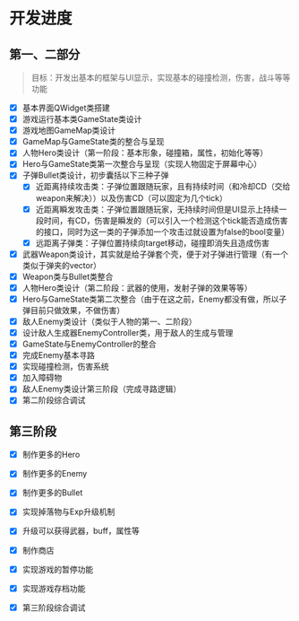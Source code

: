# 开发进度

## 第一、二部分

> 目标：开发出基本的框架与UI显示，实现基本的碰撞检测，伤害，战斗等等功能

- [x] 基本界面QWidget类搭建
- [x] 游戏运行基本类GameState类设计
- [x] 游戏地图GameMap类设计
- [x] GameMap与GameState类的整合与呈现
- [x] 人物Hero类设计（第一阶段：基本形象，碰撞箱，属性，初始化等等）
- [x] Hero与GameState类第一次整合与呈现（实现人物固定于屏幕中心）
- [x] 子弹Bullet类设计，初步囊括以下三种子弹
    - [x] 近距离持续攻击类：子弹位置跟随玩家，且有持续时间（和冷却CD（交给weapon来解决））以及伤害CD（可以固定为几个tick）
    - [x] 近距离瞬发攻击类：子弹位置跟随玩家，无持续时间但是UI显示上持续一段时间，有CD，伤害是瞬发的（可以引入一个检测这个tick能否造成伤害的接口，同时为这一类的子弹添加一个攻击过就设置为false的bool变量）
    - [x] 远距离子弹类：子弹位置持续向target移动，碰撞即消失且造成伤害
- [x] 武器Weapon类设计，其实就是给子弹套个壳，便于对子弹进行管理（有一个类似于弹夹的vector）
- [x] Weapon类与Bullet类整合
- [x] 人物Hero类设计（第二阶段：武器的使用，发射子弹的效果等等）
- [x] Hero与GameState类第二次整合（由于在这之前，Enemy都没有做，所以子弹目前只做效果，不做伤害）
- [x] 敌人Enemy类设计（类似于人物的第一、二阶段）
- [x] 设计敌人生成器EnemyController类，用于敌人的生成与管理
- [x] GameState与EnemyController的整合
- [x] 完成Enemy基本寻路
- [x] 实现碰撞检测，伤害系统
- [x] 加入障碍物
- [x] 敌人Enemy类设计第三阶段（完成寻路逻辑）
- [x] 第二阶段综合调试

## 第三阶段

- [x] 制作更多的Hero
- [x] 制作更多的Enemy
- [x] 制作更多的Bullet
- [x] 实现掉落物与Exp升级机制
- [x] 升级可以获得武器，buff，属性等
- [x] 制作商店
- [x] 实现游戏的暂停功能
- [x] 实现游戏存档功能
- [x] 第三阶段综合调试

    

